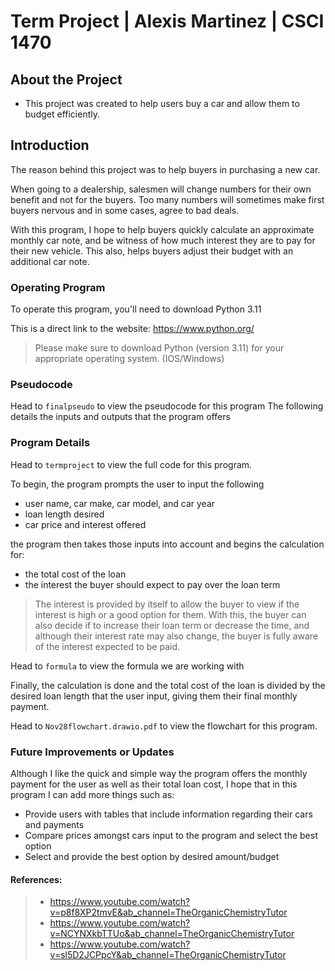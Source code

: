 
# Term Project | Alexis Martinez | CSCI 1470


## About the Project

* This project was created to help users buy a car and allow them to budget efficiently.

## Introduction

The reason behind this project was to help buyers in purchasing a new car.  

When going to a dealership, salesmen will change numbers for their own benefit and not for the buyers. 
Too many numbers will sometimes make first buyers nervous and in some cases, agree to bad deals. 

With this program, I hope to help buyers quickly calculate an approximate monthly car note, and be witness of how much interest they are to pay for their new vehicle. 
This also, helps buyers adjust their budget with an additional car note. 

### Operating Program
To operate this program, you'll need to download Python 3.11

This is a direct link to the website: https://www.python.org/
> Please make sure to download Python (version 3.11) for your appropriate operating system. (IOS/Windows)

### Pseudocode 
Head to `finalpseudo` to view the pseudocode for this program
The following details the inputs and outputs that the program offers

### Program Details
Head to `termproject` to view the full code for this program.


To begin, the program prompts the user to input the following
* user name, car make, car model, and car year
* loan length desired
* car price and interest offered

the program then takes those inputs into account and begins the calculation for:
* the total cost of the loan
* the interest the buyer should expect to pay over the loan term 

> The interest is provided by itself to allow the buyer to view if the interest is high or a good option for them. With this, the buyer can also decide if to increase their loan term or decrease the time, and although their interest rate may also change, the buyer is fully aware of the interest expected to be paid. 

Head to `formula` to view the formula we are working with

Finally, the calculation is done and the total cost of the loan is divided by the desired loan length that the user input, giving them their final monthly payment.

Head to `Nov28flowchart.drawio.pdf` to view the flowchart for this program. 

### Future Improvements or Updates
Although I like the quick and simple way the program offers the monthly payment for the user as well as their total loan cost, I hope that in this program I can add more things such as:
* Provide users with tables that include  information regarding their cars and payments
* Compare prices amongst cars input to the program and select the best option 
* Select and provide the best option by desired amount/budget 

#### References: 
> * https://www.youtube.com/watch?v=p8f8XP2tmvE&ab_channel=TheOrganicChemistryTutor
> *  https://www.youtube.com/watch?v=NCYNXkbTTUo&ab_channel=TheOrganicChemistryTutor
> *  https://www.youtube.com/watch?v=sl5D2JCPpcY&ab_channel=TheOrganicChemistryTutor

